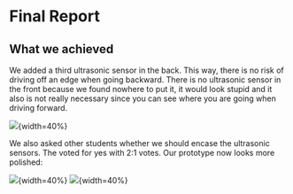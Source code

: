 # Final Report

## What we achieved

We added a third ultrasonic sensor in the back. This way, there is no risk of driving off an edge when going backward. There is no ultrasonic sensor in the front because we found nowhere to put it, it would look stupid and it also is not really necessary since you can see where you are going when driving forward.

![](/Figures/all_back.jpg){width=40%}

We also asked other students whether we should encase the ultrasonic sensors. The voted for yes with 2:1 votes. Our prototype now looks more polished:

![](/Figures/ultra_exposed.jpg){width=40%}
![](/Figures/ultra_encased.jpg){width=40%}
